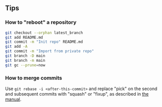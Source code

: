 ## Tips

### How to "reboot" a repository

```bash
git checkout --orphan latest_branch
git add README.md
git commit -m "Init repo" README.md
git add -A
git commit -m "Import from private repo"
git branch -D main
git branch -m main
git gc --prune=now
```

### How to merge commits

Use `git rebase -i <after-this-commit>` and replace "pick" on the second and subsequent commits with "squash" or "fixup", as described in [the manual](https://git-scm.com/docs/git-rebase#_interactive_mode).
